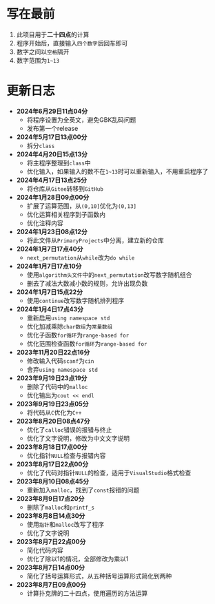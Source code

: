 # 写在最前

1. 此项目用于**二十四点**的计算
2. 程序开始后，直接输入```四个数字```后回车即可
3. 数字之间以```空格```隔开
4. 数字范围为```1~13```

# 更新日志

- **2024年6月29日11点04分**
	- 将程序设置为全英文，避免GBK乱码问题
	- 发布第一个release
- **2024年5月17日13点00分**
	- 拆分```class```
- **2024年4月20日15点13分**
	- 将主程序整理到```class```中
	- 优化输入，如果输入的数不在```1~13```时可以重新输入，不用重启程序了
- **2024年4月17日13点25分**
	- 将仓库从```Gitee```转移到```GitHub```
- **2024年1月28日09点00分**
	- 扩展了运算范围，从```(0,10]```优化为```(0,13]```
	- 优化运算相关程序到子函数内
	- 优化注释内容
- **2024年1月23日08点12分**
	- 将此文件从```PrimaryProjects```中分离，建立新的仓库
- **2024年1月7日17点40分**
	- ```next_permutation```从```while```改为```do while```
- **2024年1月7日17点10分**
	- 使用```algorithm头文件```中的```next_permutation```改写数字随机组合
	- 删去了减法大数减小数的规则，允许出现负数
- **2024年1月7日15点22分**
	- 使用```continue```改写数字随机排列程序
- **2024年1月4日17点43分**
	- 重新启用```using namespace std```
	- 优化加减乘除```char数组```为```常量数组```
	- 优化子函数```for循环```为```range-based for```
	- 优化范围检查函数```for循环```为```range-based for```
- **2023年11月20日22点16分**
	- 修改输入代码```scanf```为```cin```
	- 舍弃```using namespace std```
- **2023年9月19日23点19分**
	- 删除了代码中的```malloc```
	- 优化输出为```cout << endl```
- **2023年9月19日23点05分**
	- 将代码从```C```优化为```C++```
- **2023年8月20日08点47分**
	- 优化了```calloc```错误的报错与终止
	- 优化了文字说明，修改为中文文字说明
- **2023年8月18日17点00分**
	- 优化指针```NULL```检查与报错内容
- **2023年8月17日22点00分**
	- 优化了代码对指针```NULL```的检查，适用于```VisualStudio```格式检查
- **2023年8月10日08点45分**
	- 重新加入```malloc```，找到了```const```报错的问题
- **2023年8月9日17点20分**
	- 删除了```malloc```和```printf_s```
- **2023年8月8日14点30分**
	- 使用```指针```和```malloc```改写了程序
	- 优化了文字说明
- **2023年8月7日22点00分**
	- 简化代码内容
	- 优化了除以1的情况，全部修改为乘以1
- **2023年8月7日14点00分**
	- 简化了括号运算形式，从五种括号运算形式简化到两种
- **2023年8月7日09点00分**
	- 计算扑克牌的二十四点，使用遍历的方法运算
